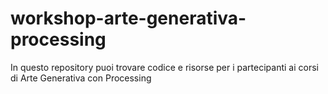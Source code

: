 # workshop-arte-generativa-processing
In questo repository puoi trovare codice e risorse per i partecipanti ai corsi di Arte Generativa con Processing

